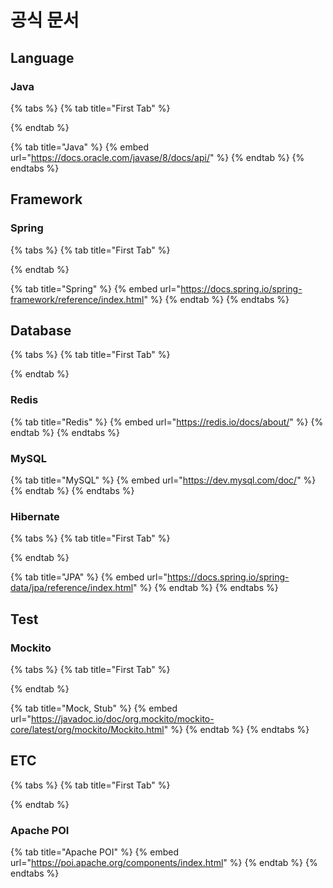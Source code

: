 # 공식 문서

## Language

### Java

{% tabs %}
{% tab title="First Tab" %}

{% endtab %}

{% tab title="Java" %}
{% embed url="https://docs.oracle.com/javase/8/docs/api/" %}
{% endtab %}
{% endtabs %}

## Framework

### Spring

{% tabs %}
{% tab title="First Tab" %}

{% endtab %}

{% tab title="Spring" %}
{% embed url="https://docs.spring.io/spring-framework/reference/index.html" %}
{% endtab %}
{% endtabs %}

## Database


{% tabs %}
{% tab title="First Tab" %}

{% endtab %}

### Redis

{% tab title="Redis" %}
{% embed url="https://redis.io/docs/about/" %}
{% endtab %}
{% endtabs %}


### MySQL

{% tab title="MySQL" %}
{% embed url="https://dev.mysql.com/doc/" %}
{% endtab %}
{% endtabs %}

### Hibernate

{% tabs %}
{% tab title="First Tab" %}

{% endtab %}

{% tab title="JPA" %}
{% embed url="https://docs.spring.io/spring-data/jpa/reference/index.html" %}
{% endtab %}
{% endtabs %}

## Test

### Mockito

{% tabs %}
{% tab title="First Tab" %}

{% endtab %}

{% tab title="Mock, Stub" %}
{% embed url="https://javadoc.io/doc/org.mockito/mockito-core/latest/org/mockito/Mockito.html" %}
{% endtab %}
{% endtabs %}


## ETC

{% tabs %}
{% tab title="First Tab" %}

{% endtab %}

### Apache POI
{% tab title="Apache POI" %}
{% embed url="https://poi.apache.org/components/index.html" %}
{% endtab %}
{% endtabs %}